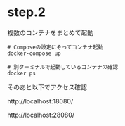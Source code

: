 # step.2

複数のコンテナをまとめて起動

    # Composeの設定にそってコンテナ起動
    docker-compose up

    # 別ターミナルで起動しているコンテナの確認
    docker ps

そのあと以下でアクセス確認

http://localhost:18080/

http://localhost:28080/
